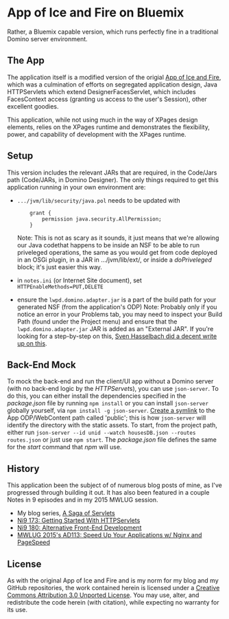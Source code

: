 # App of Ice and Fire on Bluemix

Rather, a Bluemix capable version, which runs perfectly fine in a traditional Domino server environment.

## The App

The application itself is a modified version of the origial [App of Ice and Fire](https://github.com/edm00se/AnAppOfIceAndFire), which was a culmination of efforts on segregated application design, Java HTTPServlets which extend DesignerFacesServlet, which includes FacesContext access (granting us access to the user's Session), other excellent goodies.

This application, while not using much in the way of XPages design elements, relies on the XPages runtime and demonstrates the flexibility, power, and capability of development with the XPages runtime.

## Setup

This version includes the relevant JARs that are required, in the Code/Jars path (Code/JARs, in Domino Designer). The only things required to get this application running in your own environment are:

* `.../jvm/lib/security/java.pol` needs to be updated with
 
	```
		grant {
        	permission java.security.AllPermission;
		}
	```
	Note: This is not as scary as it sounds, it just means that we're allowing our Java codethat happens to be inside an NSF to be able to run priveleged operations, the same as you would get from code deployed in an OSGi plugin, in a JAR in .../jvm/lib/ext/, or inside a _doPriveleged_ block; it's just easier this way.
* in `notes.ini` (or Internet Site document), set `HTTPEnableMethods=PUT,DELETE`
* ensure the `lwpd.domino.adapter.jar` is a part of the build path for your generated NSF (from the application's ODP)
	Note: Probably only if you notice an error in your Problems tab, you may need to inspect your Build Path (found under the Project menu) and ensure that the `lwpd.domino.adapter.jar` JAR is added as an "External JAR". If you're looking for a step-by-step on this, [Sven Hasselbach did a decent write up on this](http://hasselba.ch/blog/?p=746).

## Back-End Mock

To mock the back-end and run the client/UI app without a Domino server (with no back-end logic by the *HTTPServet*s), you can use `json-server`. To do this, you can either install the dependencies specified in the _package.json_ file by running `npm install` or you can install `json-server` globally yourself, via `npm install -g json-server`. [Create a symlink](http://www.howtogeek.com/howto/16226/complete-guide-to-symbolic-links-symlinks-on-windows-or-linux/) to the App ODP/WebContent path called 'public'; this is how `json-server` will identify the directory with the static assets. To start, from the project path, either run `json-server --id unid --watch housesDB.json --routes routes.json` or just use `npm start`. The _package.json_ file defines the same for the _start_ command that _npm_ will use.

## History

This application been the subject of of numerous blog posts of mine, as I've progressed through building it out. It has also been featured in a couple Notes in 9 episodes and in my 2015 MWLUG session.

* My blog series, [A Saga of Servlets](https://edm00se.io/servlet-series/)
* [Ni9 173: Getting Started With HTTPServlets](http://www.notesin9.com/2015/04/09/notesin9-173-getting-started-with-servlets/)
* [Ni9 180: Alternative Front-End Development](http://www.notesin9.com/2015/09/01/notesin9-180-alternative-frontend-development-for-xpages/)
* [MWLUG 2015's AD113: Speed Up Your Applications w/ Nginx and PageSpeed](https://github.com/edm00se/AD113-Speed-Up-Your-Apps-with-Nginx-and-PageSpeed)

## License

As with the original App of Ice and Fire and is my norm for my blog and my GitHub repositories, the work contained herein is licensed under a <a href="//creativecommons.org/licenses/by/3.0/">Creative Commons Attribution 3.0 Unported License</a>. You may use, alter, and redistribute the code herein (with citation), while expecting no warranty for its use.